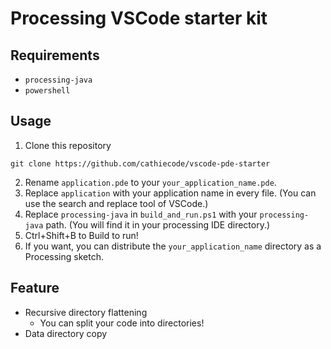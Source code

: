 # Processing VSCode starter kit

## Requirements
- `processing-java`
- `powershell`

## Usage
1. Clone this repository
```
git clone https://github.com/cathiecode/vscode-pde-starter
``` 
2. Rename `application.pde` to your `your_application_name.pde`.
3. Replace `application` with your application name in every file. (You can use the search and replace tool of VSCode.)
3. Replace `processing-java` in `build_and_run.ps1` with your `processing-java` path. (You will find it in your processing IDE directory.)
3. Ctrl+Shift+B to Build to run!
4. If you want, you can distribute the `your_application_name` directory as a Processing sketch.

## Feature
- Recursive directory flattening
  - You can split your code into directories!
- Data directory copy
